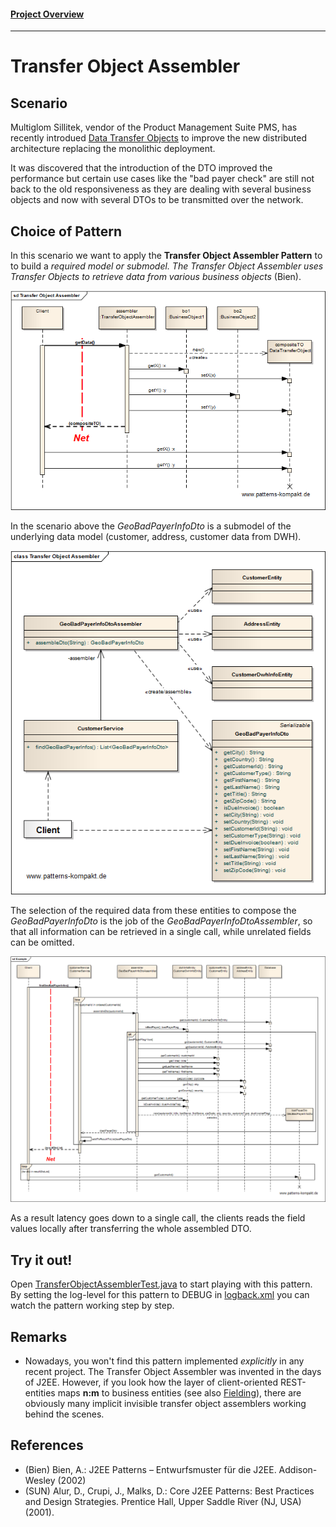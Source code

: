 #### [Project Overview](../../../../../../../README.md)
----

# Transfer Object Assembler

## Scenario

Multiglom Sillitek, vendor of the Product Management Suite PMS, has recently introdued [Data Transfer Objects](../datatransferobject/README.md) to improve the new distributed architecture replacing the monolithic deployment.

It was discovered that the introduction of the DTO improved the performance but certain use cases like the "bad payer check" are still not back to the old responsiveness as they are dealing with several business objects and now with several DTOs to be transmitted over the network.

## Choice of Pattern
In this scenario we want to apply the **Transfer Object Assembler Pattern** to to build a _required model or submodel. The Transfer
Object Assembler uses Transfer Objects to retrieve data from various business objects_ (Bien). 

![Test](../../../../../../../doc/patterns/images/transfer_object_assembler_dn.png)

In the scenario above the _GeoBadPayerInfoDto_ is a submodel of the underlying data model (customer, address, customer data from DWH). 

![Test](../../../../../../../doc/patterns/images/transfer_object_assembler_cx.png)

The selection of the required data from these entities to compose the _GeoBadPayerInfoDto_ is the job of the _GeoBadPayerInfoDtoAssembler_, so that all information can be retrieved in a single call, while unrelated fields can be omitted. 

![Test](../../../../../../../doc/patterns/images/transfer_object_assembler_dx.png)

As a result latency goes down to a single call, the clients reads the field values locally after transferring the whole assembled DTO.

## Try it out!

Open [TransferObjectAssemblerTest.java](TransferObjectAssemblerTest.java) to start playing with this pattern. By setting the log-level for this pattern to DEBUG in [logback.xml](../../../../../../../src/main/resources/logback.xml) you can watch the pattern working step by step.

## Remarks
* Nowadays, you won't find this pattern implemented _explicitly_ in any recent project. The Transfer Object Assembler was invented in the days of J2EE. However, if you look how the layer of client-oriented REST-entities maps **n:m** to business entities (see also [Fielding](https://www.ics.uci.edu/~fielding/pubs/dissertation/rest_arch_style.htm#sec_5_2_1_1)), there are obviously many implicit invisible transfer object assemblers working behind the scenes.

## References

* (Bien) Bien, A.: J2EE Patterns – Entwurfsmuster für die J2EE. Addison-Wesley (2002)
* (SUN) Alur, D., Crupi, J., Malks, D.: Core J2EE Patterns: Best Practices and Design Strategies. Prentice Hall, Upper Saddle River (NJ, USA) (2001).


